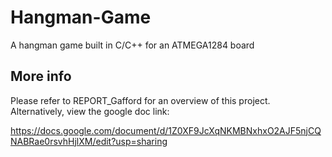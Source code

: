 # Hangman-Game
A hangman game built in C/C++ for an ATMEGA1284 board

## More info
Please refer to REPORT_Gafford for an overview of this project. Alternatively, view the google doc link:

https://docs.google.com/document/d/1Z0XF9JcXqNKMBNxhxO2AJF5njCQNABRae0rsvhHjlXM/edit?usp=sharing
